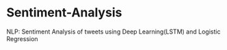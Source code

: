 # Sentiment-Analysis
NLP: Sentiment Analysis of tweets using Deep Learning(LSTM) and Logistic Regression
